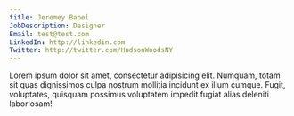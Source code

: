 ```yaml
---
title: Jeremey Babel
JobDescription: Designer
Email: test@test.com
LinkedIn: http://linkedin.com
Twitter: http://twitter.com/HudsonWoodsNY
---
```

Lorem ipsum dolor sit amet, consectetur adipisicing elit. Numquam, totam sit quas dignissimos culpa nostrum mollitia incidunt ex illum cumque. Fugit, voluptates, quisquam possimus voluptatem impedit fugiat alias deleniti laboriosam!